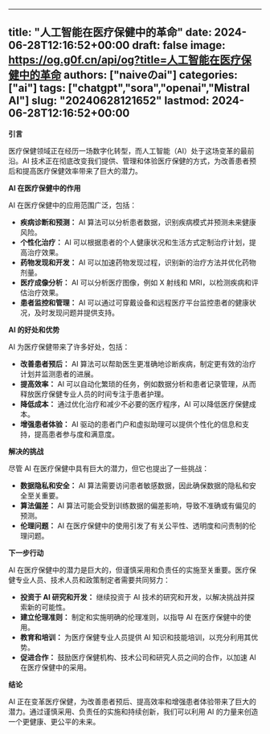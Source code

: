 
---
title: "人工智能在医疗保健中的革命"
date: 2024-06-28T12:16:52+00:00
draft: false
image: https://og.g0f.cn/api/og?title=人工智能在医疗保健中的革命
authors: ["naiveのai"]
categories: ["ai"]
tags: ["chatgpt","sora","openai","Mistral AI"]
slug: "20240628121652"
lastmod: 2024-06-28T12:16:52+00:00
---
**引言**

医疗保健领域正在经历一场数字化转型，而人工智能（AI）处于这场变革的最前沿。AI 技术正在彻底改变我们提供、管理和体验医疗保健的方式，为改善患者预后和提高医疗保健效率带来了巨大的潜力。

**AI 在医疗保健中的作用**

AI 在医疗保健中的应用范围广泛，包括：

- **疾病诊断和预测：** AI 算法可以分析患者数据，识别疾病模式并预测未来健康风险。
- **个性化治疗：** AI 可以根据患者的个人健康状况和生活方式定制治疗计划，提高治疗效果。
- **药物发现和开发：** AI 可以加速药物发现过程，识别新的治疗方法并优化药物剂量。
- **医疗成像分析：** AI 可以分析医疗图像，例如 X 射线和 MRI，以检测疾病和评估治疗效果。
- **患者监控和管理：** AI 可以通过可穿戴设备和远程医疗平台监控患者的健康状况，及时发现问题并提供支持。

**AI 的好处和优势**

AI 为医疗保健带来了许多好处，包括：

- **改善患者预后：** AI 算法可以帮助医生更准确地诊断疾病，制定更有效的治疗计划并监测患者的进展。
- **提高效率：** AI 可以自动化繁琐的任务，例如数据分析和患者记录管理，从而释放医疗保健专业人员的时间专注于患者护理。
- **降低成本：** 通过优化治疗和减少不必要的医疗程序，AI 可以降低医疗保健成本。
- **增强患者体验：** AI 驱动的患者门户和虚拟助理可以提供个性化的信息和支持，提高患者参与度和满意度。

**解决的挑战**

尽管 AI 在医疗保健中具有巨大的潜力，但它也提出了一些挑战：

- **数据隐私和安全：** AI 算法需要访问患者敏感数据，因此确保数据的隐私和安全至关重要。
- **算法偏差：** AI 算法可能会受到训练数据的偏差影响，导致不准确或有偏见的预测。
- **伦理问题：** AI 在医疗保健中的使用引发了有关公平性、透明度和问责制的伦理问题。

**下一步行动**

AI 在医疗保健中的潜力是巨大的，但谨慎采用和负责任的实施至关重要。医疗保健专业人员、技术人员和政策制定者需要共同努力：

- **投资于 AI 研究和开发：** 继续投资于 AI 技术的研究和开发，以解决挑战并探索新的可能性。
- **建立伦理准则：** 制定和实施明确的伦理准则，以指导 AI 在医疗保健中的使用。
- **教育和培训：** 为医疗保健专业人员提供 AI 知识和技能培训，以充分利用其优势。
- **促进合作：** 鼓励医疗保健机构、技术公司和研究人员之间的合作，以加速 AI 在医疗保健中的采用。

**结论**

AI 正在变革医疗保健，为改善患者预后、提高效率和增强患者体验带来了巨大的潜力。通过谨慎采用、负责任的实施和持续创新，我们可以利用 AI 的力量来创造一个更健康、更公平的未来。